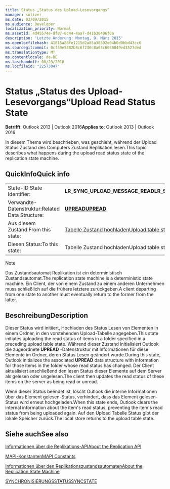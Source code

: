 ```yaml
---
title: Status „Status des Upload-Lesevorgangs“
manager: soliver
ms.date: 03/09/2015
ms.audience: Developer
localization_priority: Normal
ms.assetid: 4d45574e-df87-8c44-4aa7-d41b38406f0a
description: 'Letzte Änderung: Montag, 9. März 2015'
ms.openlocfilehash: 41815a88fe1215d2a85a38592e04b0d0bbd43cc6
ms.sourcegitcommit: 0cf39e5382b8c6f236c8a63c6036849ed3527ded
ms.translationtype: MT
ms.contentlocale: de-DE
ms.lasthandoff: 08/23/2018
ms.locfileid: "22573047"
---
```

# <a name="upload-read-status-state"></a><span data-ttu-id="4ef83-103">Status „Status des Upload-Lesevorgangs“</span><span class="sxs-lookup"><span data-stu-id="4ef83-103">Upload Read Status State</span></span>

  
  
<span data-ttu-id="4ef83-104">**Betrifft**: Outlook 2013 | Outlook 2016</span><span class="sxs-lookup"><span data-stu-id="4ef83-104">**Applies to**: Outlook 2013 | Outlook 2016</span></span> 
  
 <span data-ttu-id="4ef83-105">In diesem Thema wird beschrieben, was geschieht, während der Upload Status Zustand des Computers Zustand Replikation lesen.</span><span class="sxs-lookup"><span data-stu-id="4ef83-105">This topic describes what happens during the upload read status state of the replication state machine.</span></span> 
  
## <a name="quick-info"></a><span data-ttu-id="4ef83-106">QuickInfo</span><span class="sxs-lookup"><span data-stu-id="4ef83-106">Quick info</span></span>

|||
|:-----|:-----|
|<span data-ttu-id="4ef83-107">State-ID:</span><span class="sxs-lookup"><span data-stu-id="4ef83-107">State Identifier:</span></span>  <br/> |<span data-ttu-id="4ef83-108">**LR_SYNC_UPLOAD_MESSAGE_READ**</span><span class="sxs-lookup"><span data-stu-id="4ef83-108">**LR_SYNC_UPLOAD_MESSAGE_READ**</span></span> <br/> |
|<span data-ttu-id="4ef83-109">Verwandte-Datenstruktur:</span><span class="sxs-lookup"><span data-stu-id="4ef83-109">Related Data Structure:</span></span>  <br/> |<span data-ttu-id="4ef83-110">**[UPREAD](upread.md)**</span><span class="sxs-lookup"><span data-stu-id="4ef83-110">**[UPREAD](upread.md)**</span></span> <br/> |
|<span data-ttu-id="4ef83-111">Aus diesem Zustand:</span><span class="sxs-lookup"><span data-stu-id="4ef83-111">From this state:</span></span>  <br/> |[<span data-ttu-id="4ef83-112">Tabelle Zustand hochladen</span><span class="sxs-lookup"><span data-stu-id="4ef83-112">Upload table state</span></span>](upload-table-state.md) <br/> |
|<span data-ttu-id="4ef83-113">Diesen Status:</span><span class="sxs-lookup"><span data-stu-id="4ef83-113">To this state:</span></span>  <br/> |<span data-ttu-id="4ef83-114">Tabelle Zustand hochladen</span><span class="sxs-lookup"><span data-stu-id="4ef83-114">Upload table state</span></span>  <br/> |
   
> [!NOTE]
> <span data-ttu-id="4ef83-115">Das Zustandsautomat Replikation ist ein deterministisch Zustandsautomat.</span><span class="sxs-lookup"><span data-stu-id="4ef83-115">The replication state machine is a deterministic state machine.</span></span> <span data-ttu-id="4ef83-116">Ein Client, der von einem Zustand zu einem anderen Unternehmen muss schließlich auf die frühere letztere zurückgeben.</span><span class="sxs-lookup"><span data-stu-id="4ef83-116">A client departing from one state to another must eventually return to the former from the latter.</span></span> 
  
## <a name="description"></a><span data-ttu-id="4ef83-117">Beschreibung</span><span class="sxs-lookup"><span data-stu-id="4ef83-117">Description</span></span>

<span data-ttu-id="4ef83-118">Dieser Status wird initiiert, Hochladen des Status Lesen von Elementen in einem Ordner, in den vorstehenden Upload-Tabelle angegeben.</span><span class="sxs-lookup"><span data-stu-id="4ef83-118">This state initiates uploading the read status of items in a folder specified in a preceding upload table state.</span></span> <span data-ttu-id="4ef83-119">Während dieser Zustand initialisiert Outlook die zugeordnete **UPREAD** -Datenstruktur mit Informationen für diese Elemente im Ordner, deren Status Lesen geändert wurde.</span><span class="sxs-lookup"><span data-stu-id="4ef83-119">During this state, Outlook initializes the associated **UPREAD** data structure with information for those items in the folder whose read status has changed.</span></span> <span data-ttu-id="4ef83-120">Der Client aktualisiert anschließend den lesen Status dieser Elemente auf dem Server als gelesen oder ungelesen.</span><span class="sxs-lookup"><span data-stu-id="4ef83-120">The client then updates the read status of these items on the server as being read or unread.</span></span> 
  
<span data-ttu-id="4ef83-121">Wenn dieser Status beendet ist, löscht Outlook die interne Informationen über das Element gelesen-Status, verhindert, dass das Element gelesen-Status wird erneut hochgeladen.</span><span class="sxs-lookup"><span data-stu-id="4ef83-121">When this state ends, Outlook clears the internal information about the item's read status, preventing the item's read status from being uploaded again.</span></span> <span data-ttu-id="4ef83-122">Auf den Upload Tabelle Status gibt der lokale Speicher zurück.</span><span class="sxs-lookup"><span data-stu-id="4ef83-122">The local store returns to the upload table state.</span></span>
  
## <a name="see-also"></a><span data-ttu-id="4ef83-123">Siehe auch</span><span class="sxs-lookup"><span data-stu-id="4ef83-123">See also</span></span>



[<span data-ttu-id="4ef83-124">Informationen über die Replikations-API</span><span class="sxs-lookup"><span data-stu-id="4ef83-124">About the Replication API</span></span>](about-the-replication-api.md)
  
[<span data-ttu-id="4ef83-125">MAPI-Konstanten</span><span class="sxs-lookup"><span data-stu-id="4ef83-125">MAPI Constants</span></span>](mapi-constants.md)
  
[<span data-ttu-id="4ef83-126">Informationen über den Replikationszustandsautomaten</span><span class="sxs-lookup"><span data-stu-id="4ef83-126">About the Replication State Machine</span></span>](about-the-replication-state-machine.md)
  
[<span data-ttu-id="4ef83-127">SYNCHRONISIERUNGSSTATUS</span><span class="sxs-lookup"><span data-stu-id="4ef83-127">SYNCSTATE</span></span>](syncstate.md)

